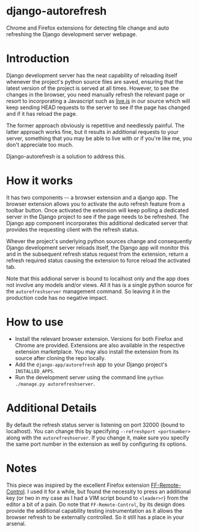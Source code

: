 # django-autorefresh
Chrome and Firefox extensions for detecting file change and auto refreshing the Django development server webpage.

# Introduction
Django development server has the neat capability of reloading itself whenever the project's python source files are saved, ensuring that the latest version of the project is served at all times. However, to see the changes in the browser, you need manually refresh the relevant page or resort to incorporating a Javascript such as [live.js](http://livejs.com/) in our source which will keep sending HEAD requests to the server to see if the page has changed and if it has reload the page.

The former approach obviously is repetitive and needlessly painful. The latter approach works fine, but it results in additional requests to your server, something that you may be able to live with or if you're like me, you don't appreciate too much.

Django-autorefresh is a solution to address this.

# How it works
It has two components -- a browser extension and a django app. The browser extension allows you to activate the auto refresh feature from a toolbar button. Once activated the extension will keep polling a dedicated server in the Django project to see if the page needs to be refreshed. The Django app component incorporates this additional dedicated server that provides the requesting client with the refresh status.

Whever the project's underlying python sources change and consequently Django development server reloads itself, the Django app will monitor this and in the subsequent refresh status request from the extension, return a refresh required status causing the extension to force reload the activated tab.

Note that this addional server is bound to localhost only and the app does not involve any models and/or views. All it has is a single python source for the `autorefreshserver` management command. So leaving it in the production code has no negative impact.

# How to use
* Install the relevant browser extension. Versions for both Firefox and Chrome are provided. Extensions are also available in the respective extension marketplace. You may also install the extension from its source after cloning the repo locally.
* Add the `django-app/autorefresh` app to your Django project's `INSTALLED_APPS`.
* Run the development server using the command line `python ./manage.py autorefreshserver`.

# Additional Details
By default the refresh status server is listening on port 32000 (bound to localhost). You can change this by specifying `--refreshport <portnumber>` along with the `autorefreshserver`. If you change it, make sure you specify the same port number in the extension as well by configuring its options.

# Notes
This piece was inspired by the excellent Firefox extension [FF-Remote-Control](https://github.com/FF-Remote-Control/FF-Remote-Control). I used it for a while, but found the necessity to press an additional key (or two in my case as I had a VIM script bound to `<leader>r`) from the editor a bit of a pain. Do note that `FF-Remote-Control`, by its design does provide the additional capability testing instrumentation as it allows the browser refresh to be externally controlled. So it still has a place in your arsenal.
